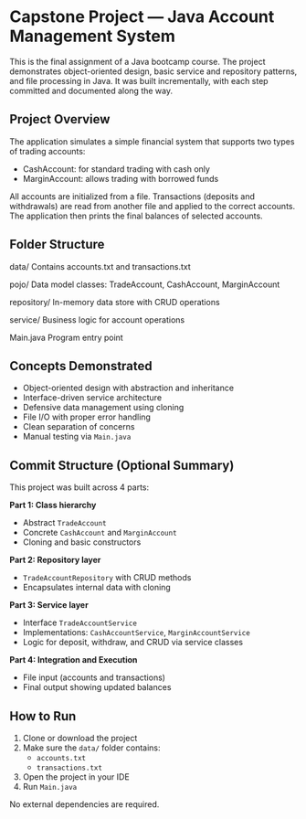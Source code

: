 # Capstone Project — Java Account Management System

This is the final assignment of a Java bootcamp course. The project demonstrates object-oriented design, basic service and repository patterns, and file processing in Java. It was built incrementally, with each step committed and documented along the way.

## Project Overview

The application simulates a simple financial system that supports two types of trading accounts:

- CashAccount: for standard trading with cash only
- MarginAccount: allows trading with borrowed funds

All accounts are initialized from a file. Transactions (deposits and withdrawals) are read from another file and applied to the correct accounts. The application then prints the final balances of selected accounts.

## Folder Structure

data/
Contains accounts.txt and transactions.txt

pojo/
Data model classes: TradeAccount, CashAccount, MarginAccount

repository/
In-memory data store with CRUD operations

service/
Business logic for account operations

Main.java
Program entry point

## Concepts Demonstrated

- Object-oriented design with abstraction and inheritance
- Interface-driven service architecture
- Defensive data management using cloning
- File I/O with proper error handling
- Clean separation of concerns
- Manual testing via `Main.java`

## Commit Structure (Optional Summary)

This project was built across 4 parts:

**Part 1: Class hierarchy**
- Abstract `TradeAccount`
- Concrete `CashAccount` and `MarginAccount`
- Cloning and basic constructors

**Part 2: Repository layer**
- `TradeAccountRepository` with CRUD methods
- Encapsulates internal data with cloning

**Part 3: Service layer**
- Interface `TradeAccountService`
- Implementations: `CashAccountService`, `MarginAccountService`
- Logic for deposit, withdraw, and CRUD via service classes

**Part 4: Integration and Execution**
- File input (accounts and transactions)
- Final output showing updated balances

## How to Run

1. Clone or download the project
2. Make sure the `data/` folder contains:
   - `accounts.txt`
   - `transactions.txt`
3. Open the project in your IDE
4. Run `Main.java`

No external dependencies are required.